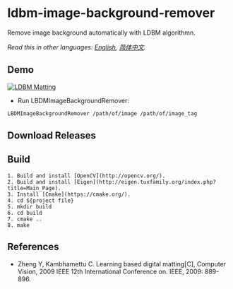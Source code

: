 # ldbm-image-background-remover

Remove image background automatically with LDBM algorithmn.

*Read this in other languages: [English](README.md), [简体中文](README.zh-cn.md).*

## Demo

[![LDBM Matting](https://github.com/whitelok/ldbm-image-background-remover/blob/master/resources/ldbm.png)](https://github.com/whitelok/ldbm-image-background-remover)

 - Run LBDMImageBackgroundRemover:

```bash
LBDMImageBackgroundRemover /path/of/image /path/of/image_tag
```

## Download Releases



## Build

    1. Build and install [OpenCV](http://opencv.org/).
    2. Build and install [Eigen](http://eigen.tuxfamily.org/index.php?title=Main_Page).
    3. Install [Cmake](https://cmake.org/).
    4. cd ${project file}
    5. mkdir build
    6. cd build
    7. cmake ..
    8. make

## References

 - Zheng Y, Kambhamettu C. Learning based digital matting[C], Computer Vision, 2009 IEEE 12th International Conference on. IEEE, 2009: 889-896.
